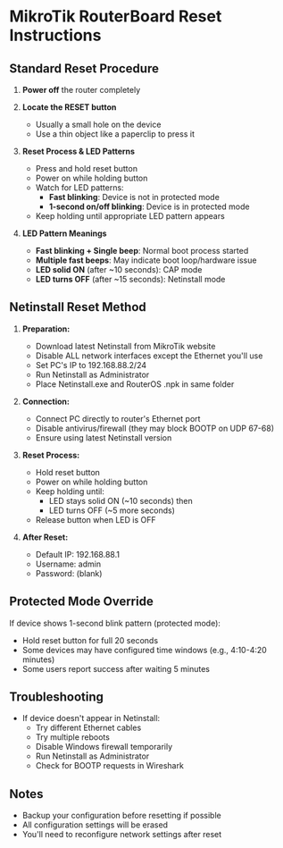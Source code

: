 # MikroTik RouterBoard Reset Instructions

## Standard Reset Procedure

1. **Power off** the router completely

2. **Locate the RESET button** 
   - Usually a small hole on the device
   - Use a thin object like a paperclip to press it

3. **Reset Process & LED Patterns**
   - Press and hold reset button
   - Power on while holding button
   - Watch for LED patterns:
     - **Fast blinking**: Device is not in protected mode
     - **1-second on/off blinking**: Device is in protected mode
   - Keep holding until appropriate LED pattern appears

4. **LED Pattern Meanings**
   - **Fast blinking + Single beep**: Normal boot process started
   - **Multiple fast beeps**: May indicate boot loop/hardware issue
   - **LED solid ON** (after ~10 seconds): CAP mode
   - **LED turns OFF** (after ~15 seconds): Netinstall mode

## Netinstall Reset Method

1. **Preparation:**
   - Download latest Netinstall from MikroTik website
   - Disable ALL network interfaces except the Ethernet you'll use
   - Set PC's IP to 192.168.88.2/24
   - Run Netinstall as Administrator
   - Place Netinstall.exe and RouterOS .npk in same folder

2. **Connection:**
   - Connect PC directly to router's Ethernet port
   - Disable antivirus/firewall (they may block BOOTP on UDP 67-68)
   - Ensure using latest Netinstall version

3. **Reset Process:**
   - Hold reset button
   - Power on while holding button
   - Keep holding until:
     - LED stays solid ON (~10 seconds) then
     - LED turns OFF (~5 more seconds)
   - Release button when LED is OFF

4. **After Reset:**
   - Default IP: 192.168.88.1
   - Username: admin
   - Password: (blank)

## Protected Mode Override

If device shows 1-second blink pattern (protected mode):
- Hold reset button for full 20 seconds
- Some devices may have configured time windows (e.g., 4:10-4:20 minutes)
- Some users report success after waiting 5 minutes

## Troubleshooting
- If device doesn't appear in Netinstall:
  - Try different Ethernet cables
  - Try multiple reboots
  - Disable Windows firewall temporarily
  - Run Netinstall as Administrator
  - Check for BOOTP requests in Wireshark

## Notes
- Backup your configuration before resetting if possible
- All configuration settings will be erased
- You'll need to reconfigure network settings after reset